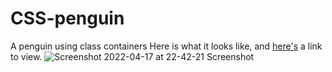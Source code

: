 # CSS-penguin
A penguin using class containers
Here is what it looks like, and [here's](https://sh1k44r.github.io/CSS-penguin/CSS&nbsppenguin.html) a link to view.
![Screenshot 2022-04-17 at 22-42-21 Screenshot](https://user-images.githubusercontent.com/98080805/163731424-0a577c77-8506-4338-b661-254e3f65f0f6.png)
